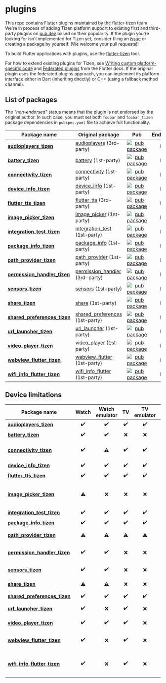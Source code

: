 # plugins

This repo contains Flutter plugins maintained by the flutter-tizen team. We're in process of adding Tizen platform support to existing first and third-party plugins on [pub.dev](https://pub.dev) based on their popularity. If the plugin you're looking for isn't implemented for Tizen yet, consider filing an [issue](../../issues) or creating a package by yourself. (We welcome your pull requests!)

To build Flutter applications with plugins, use the [flutter-tizen](https://github.com/flutter-tizen/flutter-tizen) tool.

For how to extend existing plugins for Tizen, see [Writing custom platform-specific code](https://flutter.dev/docs/development/platform-integration/platform-channels) and [Federated plugins](https://flutter.dev/docs/development/packages-and-plugins/developing-packages#federated-plugins) from the Flutter docs. If the original plugin uses the federated plugins approach, you can implement its platform interface either in Dart (inheriting directly) or C++ (using a fallback method channel).

## List of packages

The _"non-endorsed"_ status means that the plugin is not endorsed by the original author. In such case, you must set both `foobar` and `foobar_tizen` package dependencies in `pubspec.yaml` file to achieve full functionality.

| Package name | Original package | Pub | Endorsed |
|-|-|:-:|:-:|
| [**audioplayers_tizen**](packages/audioplayers) | [audioplayers](https://github.com/luanpotter/audioplayers) (3rd-party) | [![pub package](https://img.shields.io/pub/v/audioplayers_tizen.svg)](https://pub.dev/packages/audioplayers_tizen) | No |
| [**battery_tizen**](packages/battery) | [battery](https://github.com/flutter/plugins/tree/master/packages/battery) (1st-party) | [![pub package](https://img.shields.io/pub/v/battery_tizen.svg)](https://pub.dev/packages/battery_tizen) | No |
| [**connectivity_tizen**](packages/connectivity) | [connectivity](https://github.com/flutter/plugins/tree/master/packages/connectivity) (1st-party) | [![pub package](https://img.shields.io/pub/v/connectivity_tizen.svg)](https://pub.dev/packages/connectivity_tizen) | No |
| [**device_info_tizen**](packages/device_info) | [device_info](https://github.com/flutter/plugins/tree/master/packages/device_info) (1st-party) | [![pub package](https://img.shields.io/pub/v/device_info_tizen.svg)](https://pub.dev/packages/device_info_tizen) | No |
| [**flutter_tts_tizen**](packages/flutter_tts) | [flutter_tts](https://github.com/dlutton/flutter_tts) (3rd-party) | [![pub package](https://img.shields.io/pub/v/flutter_tts_tizen.svg)](https://pub.dev/packages/flutter_tts_tizen) | No |
| [**image_picker_tizen**](packages/image_picker) | [image_picker](https://github.com/flutter/plugins/tree/master/packages/image_picker) (1st-party) | [![pub package](https://img.shields.io/pub/v/image_picker_tizen.svg)](https://pub.dev/packages/image_picker_tizen) | No |
| [**integration_test_tizen**](packages/integration_test) | [integration_test](https://github.com/flutter/flutter/tree/master/packages/integration_test) (1st-party) | [![pub package](https://img.shields.io/pub/v/integration_test_tizen.svg)](https://pub.dev/packages/integration_test_tizen) | No |
| [**package_info_tizen**](packages/package_info) | [package_info](https://github.com/flutter/plugins/tree/master/packages/package_info) (1st-party) | [![pub package](https://img.shields.io/pub/v/package_info_tizen.svg)](https://pub.dev/packages/package_info_tizen) | No |
| [**path_provider_tizen**](packages/path_provider) | [path_provider](https://github.com/flutter/plugins/tree/master/packages/path_provider) (1st-party) | [![pub package](https://img.shields.io/pub/v/path_provider_tizen.svg)](https://pub.dev/packages/path_provider_tizen) | No |
| [**permission_handler_tizen**](packages/permission_handler) | [permission_handler](https://github.com/Baseflow/flutter-permission-handler) (3rd-party) | [![pub package](https://img.shields.io/pub/v/permission_handler_tizen.svg)](https://pub.dev/packages/permission_handler_tizen) | No |
| [**sensors_tizen**](packages/sensors) | [sensors](https://github.com/flutter/plugins/tree/master/packages/sensors) (1st-party) | [![pub package](https://img.shields.io/pub/v/sensors_tizen.svg)](https://pub.dev/packages/sensors_tizen) | No |
| [**share_tizen**](packages/share) | [share](https://github.com/flutter/plugins/tree/master/packages/share) (1st-party) | [![pub package](https://img.shields.io/pub/v/share_tizen.svg)](https://pub.dev/packages/share_tizen) | No |
| [**shared_preferences_tizen**](packages/shared_preferences) | [shared_preferences](https://github.com/flutter/plugins/tree/master/packages/shared_preferences) (1st-party) | [![pub package](https://img.shields.io/pub/v/shared_preferences_tizen.svg)](https://pub.dev/packages/shared_preferences_tizen) | No |
| [**url_launcher_tizen**](packages/url_launcher) | [url_launcher](https://github.com/flutter/plugins/tree/master/packages/url_launcher) (1st-party) | [![pub package](https://img.shields.io/pub/v/url_launcher_tizen.svg)](https://pub.dev/packages/url_launcher_tizen) | No |
| [**video_player_tizen**](packages/video_player) | [video_player](https://github.com/flutter/plugins/tree/master/packages/video_player) (1st-party) | [![pub package](https://img.shields.io/pub/v/video_player_tizen.svg)](https://pub.dev/packages/video_player_tizen) | No |
| [**webview_flutter_tizen**](packages/webview_flutter) | [webview_flutter](https://github.com/flutter/plugins/tree/master/packages/webview_flutter) (1st-party) | [![pub package](https://img.shields.io/pub/v/webview_flutter_tizen.svg)](https://pub.dev/packages/webview_flutter_tizen) | No |
| [**wifi_info_flutter_tizen**](packages/wifi_info_flutter) | [wifi_info_flutter](https://github.com/flutter/plugins/tree/master/packages/wifi_info_flutter) (1st-party) | [![pub package](https://img.shields.io/pub/v/wifi_info_flutter_tizen.svg)](https://pub.dev/packages/wifi_info_flutter_tizen) | No |

## Device limitations

| Package name | Watch | Watch<br>emulator | TV | TV<br>emulator | Remarks |
|-|:-:|:-:|:-:|:-:|-|
| [**audioplayers_tizen**](packages/audioplayers) | ✔️ | ✔️ | ✔️ | ✔️ |
| [**battery_tizen**](packages/battery) | ✔️ | ✔️ | ❌ | ❌ | No battery |
| [**connectivity_tizen**](packages/connectivity) | ✔️ | ⚠️ | ✔️ | ✔️ | The return value is incorrect |
| [**device_info_tizen**](packages/device_info) | ✔️ | ✔️ | ✔️ | ✔️ |
| [**flutter_tts_tizen**](packages/flutter_tts) | ✔️ | ✔️ | ✔️ | ✔️ |
| [**image_picker_tizen**](packages/image_picker) | ⚠️ | ❌ | ❌ | ❌ | No camera<br>No file manager app |
| [**integration_test_tizen**](packages/integration_test) | ✔️ | ✔️ | ✔️ | ✔️ |
| [**package_info_tizen**](packages/package_info) | ✔️ | ✔️ | ✔️ | ✔️ |
| [**path_provider_tizen**](packages/path_provider) | ⚠️ | ⚠️ | ⚠️ | ⚠️ | No external storage |
| [**permission_handler_tizen**](packages/permission_handler) | ✔️ | ✔️ | ❌ | ❌ | Not applicable for TV |
| [**sensors_tizen**](packages/sensors) | ✔️ | ✔️ | ❌ | ❌ | No hardware |
| [**share_tizen**](packages/share) | ⚠️ | ⚠️ | ❌ | ❌ | No SMS or e-mail app |
| [**shared_preferences_tizen**](packages/shared_preferences) | ✔️ | ✔️ | ✔️ | ✔️ |
| [**url_launcher_tizen**](packages/url_launcher) | ✔️ | ❌ | ✔️ | ❌ | No browser app |
| [**video_player_tizen**](packages/video_player) | ✔️ | ✔️ | ✔️ | ❌ | TV emulator issue |
| [**webview_flutter_tizen**](packages/webview_flutter) | ✔️ | ❌ | ✔️ | ❌ | Dependent library unavailable |
| [**wifi_info_flutter_tizen**](packages/wifi_info_flutter) | ✔️ | ❌ | ✔️ | ❌ | API unsupported by emulators |
